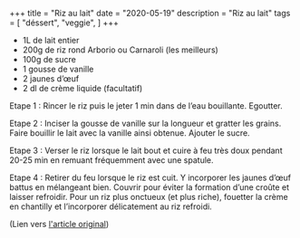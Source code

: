 +++
title = "Riz au lait"
date = "2020-05-19"
description = "Riz au lait"
tags = [
    "déssert",
    "veggie",
]
+++

* 1L de lait entier
* 200g de riz rond Arborio ou Carnaroli (les meilleurs)
* 100g de sucre
* 1 gousse de vanille
* 2 jaunes d’œuf
* 2 dl de crème liquide (facultatif)

Etape 1 : 
Rincer le riz puis le jeter 1 min dans de l’eau bouillante. Egoutter.

Etape 2 : 
Inciser la gousse de vanille sur la longueur et gratter les grains. Faire bouillir le lait avec la vanille ainsi obtenue. Ajouter le sucre.

Etape 3 : 
Verser le riz lorsque le lait bout et cuire à feu très doux pendant 20-25 min en remuant fréquemment avec une spatule.

Etape 4 : 
Retirer du feu lorsque le riz est cuit. Y incorporer les jaunes d’œuf battus en mélangeant bien. Couvrir pour éviter la formation d’une croûte et laisser refroidir. Pour un riz plus onctueux (et plus riche), fouetter la crème en chantilly et l’incorporer délicatement au riz refroidi.

(Lien vers [l'article original](https://www.lemonde.fr/les-recettes-du-monde/article/2018/08/20/riz-au-lait-la-recette-facile-et-onctueuse-de-christian-ghion_5344331_5324493.html))
